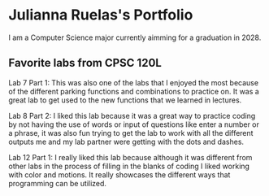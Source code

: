 # Julianna Ruelas's Portfolio  

I am a Computer Science major currently aimming for a graduation in 2028.

## Favorite labs from CPSC 120L

Lab 7 Part 1:
This was also one of the labs that I enjoyed the most because of the different parking functions and combinations to practice on. It was a great lab to get used to the new functions that we learned in lectures.
 
Lab 8 Part 2:
I liked this lab because it was a great way to practice coding by not having the use of words or input of questions like enter a number or a phrase, it was also fun trying to get the lab to work with all the different outputs me and my lab partner were getting with the dots and dashes.

Lab 12 Part 1:
I really liked this lab because although it was different from other labs in the process of filling in the blanks of coding I liked working with color and motions. It really showcases the different ways that programming can be utilized.
